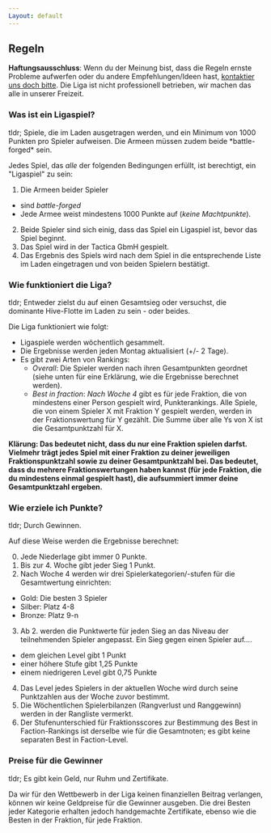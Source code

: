 ```yaml
---
Layout: default
---
```


<h2 class='post-header'>Regeln</h2>

**Haftungsausschluss**: Wenn du der Meinung bist, dass die Regeln ernste Probleme aufwerfen oder du andere Empfehlungen/Ideen hast, <a href="mailto:luciengeorges.baumgartner@uzh.ch?subject=feedback">kontaktier uns doch bitte<a>. Die Liga ist nicht professionell betrieben, wir machen das alle in unserer Freizeit.

<h3 class='rules-sub'>Was ist ein Ligaspiel?</h3>

<p class='tldr'> tldr; Spiele, die im Laden ausgetragen werden, und ein Minimum von 1000 Punkten pro Spieler aufweisen. Die Armeen müssen zudem beide *battle-forged* sein. </p>

Jedes Spiel, das *alle* der folgenden Bedingungen erfüllt, ist berechtigt, ein "Ligaspiel" zu sein:

1. Die Armeen beider Spieler
  * sind *battle-forged*
  * Jede Armee weist mindestens 1000 Punkte auf (*keine Machtpunkte*).
2. Beide Spieler sind sich einig, dass das Spiel ein Ligaspiel ist, bevor das Spiel beginnt.
3. Das Spiel wird in der Tactica GbmH gespielt.
4. Das Ergebnis des Spiels wird nach dem Spiel in die entsprechende Liste im Laden eingetragen und von beiden Spielern bestätigt.

<h3 class='rules-sub'>Wie funktioniert die Liga? </h3>

<p class='tldr'> tldr; Entweder zielst du auf einen Gesamtsieg oder versuchst, die dominante Hive-Flotte im Laden zu sein - oder beides. </p>

Die Liga funktioniert wie folgt:

+ Ligaspiele werden wöchentlich gesammelt.
+ Die Ergebnisse werden jeden Montag aktualisiert (+/- 2 Tage).
+ Es gibt zwei Arten von Rankings:
  * *Overall*: Die Spieler werden nach ihren Gesamtpunkten geordnet (siehe unten für eine Erklärung, wie die Ergebnisse berechnet werden).
  * *Best in fraction*: *Nach Woche 4* gibt es für jede Fraktion, die von mindestens einer Person gespielt wird, Punkterankings.
  Alle Spiele, die von einem Spieler X mit Fraktion Y gespielt werden, werden in der Fraktionswertung für Y gezählt. Die Summe über alle Ys von X ist die Gesamtpunktzahl für X.

**Klärung: Das bedeutet nicht, dass du nur eine Fraktion spielen darfst. Vielmehr trägt jedes Spiel mit einer Fraktion zu deiner jeweiligen Fraktionspunktzahl sowie zu deiner Gesamtpunktzahl bei. Das bedeutet, dass du mehrere Fraktionswertungen haben kannst (für jede Fraktion, die du mindestens einmal gespielt hast), die aufsummiert immer deine Gesamtpunktzahl ergeben.**

<h3 class='rules-sub'>Wie erziele ich Punkte?</h3>

<p class='tldr'> tldr; Durch Gewinnen. </p>

Auf diese Weise werden die Ergebnisse berechnet:

0. Jede Niederlage gibt immer 0 Punkte.
1. Bis zur 4. Woche gibt jeder Sieg 1 Punkt.
2. Nach Woche 4 werden wir drei Spielerkategorien/-stufen für die Gesamtwertung einrichten:
  + Gold: Die besten 3 Spieler
  + Silber: Platz 4-8
  + Bronze: Platz 9-n
3. Ab 2. werden die Punktwerte für jeden Sieg an das Niveau der teilnehmenden Spieler angepasst. Ein Sieg gegen einen Spieler auf....
  + dem gleichen Level gibt 1 Punkt
  + einer höhere Stufe gibt 1,25 Punkte
  + einem niedrigeren Level gibt 0,75 Punkte
4. Das Level jedes Spielers in der aktuellen Woche wird durch seine Punktzahlen aus der Woche zuvor bestimmt.
5. Die Wöchentlichen Spielerbilanzen (Rangverlust und Ranggewinn) werden in der Rangliste vermerkt.
6. Der Stufenunterschied für Fraktionsscores zur Bestimmung des Best in Faction-Rankings ist derselbe wie für die Gesamtnoten; es gibt keine separaten Best in Faction-Level.

<h3 class='rules-sub'>Preise für die Gewinner</h3>

<p class='tldr'> tldr; Es gibt kein Geld, nur Ruhm und Zertifikate. </p>

Da wir für den Wettbewerb in der Liga keinen finanziellen Beitrag verlangen, können wir keine Geldpreise für die Gewinner ausgeben. Die drei Besten jeder Kategorie erhalten jedoch handgemachte Zertifikate, ebenso wie die Besten in der Fraktion, für jede Fraktion.
